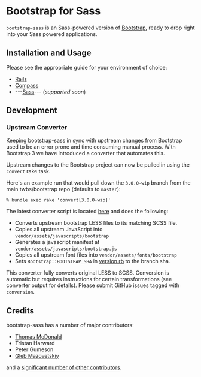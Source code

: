 # Bootstrap for Sass

`bootstrap-sass` is an Sass-powered version of [Bootstrap][bootstrap], ready to drop right into your Sass powered applications.

## Installation and Usage

Please see the appropriate guide for your environment of choice:

* [Rails][railsguide]
* [Compass][compassguide]
* ---[Sass][sassguide]--- (*supported soon*)

## Development

### Upstream Converter

Keeping bootstrap-sass in sync with upstream changes from Bootstrap used to be an error prone and time consuming manual process.
With Bootstrap 3 we have introduced a converter that automates this.

Upstream changes to the Bootstrap project can now be pulled in using the `convert` rake task.

Here's an example run that would pull down the `3.0.0-wip` branch from the main twbs/bootstrap repo (defaults to `master`):

    % bundle exec rake 'convert[3.0.0-wip]'

The latest converter script is located [here][converter] and does the following:

* Converts upstream bootstrap LESS files to its matching SCSS file.
* Copies all upstream JavaScript into `vendor/assets/javascripts/bootstrap`
* Generates a javascript manifest at `vendor/assets/javascripts/bootstrap.js`
* Copies all upstream font files into `vendor/assets/fonts/bootstrap`
* Sets `Bootstrap::BOOTSTRAP_SHA` in [version.rb][version] to the branch sha.

This converter fully converts original LESS to SCSS. Conversion is automatic but requires instructions for certain transformations (see converter output for details).
Please submit GitHub issues tagged with `conversion`.

## Credits

bootstrap-sass has a number of major contributors:

<!-- feel free to make these link wherever you wish -->
* [Thomas McDonald][tm]
* Tristan Harward
* Peter Gumeson
* [Gleb Mazovetskiy][glebm]

and a [significant number of other contributors][contrib].

[bootstrap]: https://github.com/twbs/bootstrap
[railsguide]: https://github.com/thomas-mcdonald/bootstrap-sass/blob/3/docs/RAILS.md
[compassguide]: https://github.com/thomas-mcdonald/bootstrap-sass/blob/3/docs/COMPASS.md
[sassguide]: #
[converter]: https://github.com/thomas-mcdonald/bootstrap-sass/blob/3/tasks/converter.rb
[tm]: https://twitter.com/thomasmcdonald_
[glebm]: https://github.com/glebm
[version]: https://github.com/thomas-mcdonald/bootstrap-sass/blob/3/lib/bootstrap-sass/version.rb
[contrib]: https://github.com/thomas-mcdonald/bootstrap-sass/graphs/contributors
